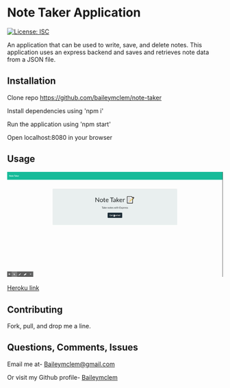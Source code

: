 # Note Taker Application

[![License: ISC](https://img.shields.io/badge/License-ISC-blue.svg)](https://opensource.org/licenses/ISC)


An application that can be used to write, save, and delete notes. This application uses an express backend and saves and retrieves note data from a JSON file.


## Installation

Clone repo https://github.com/baileymclem/note-taker

Install dependencies using 'npm i'

Run the application using 'npm start'

Open localhost:8080 in your browser


## Usage

![Image of  ](/demo.gif)

[Heroku link](https://mysterious-tundra-50796.herokuapp.com/)

## Contributing

Fork, pull, and drop me a line.


## Questions, Comments, Issues

Email me at- [Baileymclem@gmail.com](Baileymclem@gmail.com)

Or visit my Github profile- [Baileymclem](https://github.com/baileymclem)
